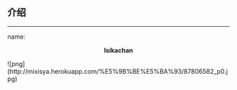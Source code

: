 ## 介绍
***
name: <p align="center">**Isikachan**</p>
<p align="left">![png](http://mixisya.herokuapp.com/%E5%9B%BE%E5%BA%93/87806582_p0.jpg)</p>
